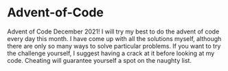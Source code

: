 # Advent-of-Code
Advent of Code December 2021!
I will try my best to do the advent of code every day this month. I have come up with all the solutions myself, although there are only so many ways to solve particular problems. If you want to try the challenge yourself, I suggest having a crack at it before looking at my code. Cheating will guarantee yourself a spot on the naughty list. 
